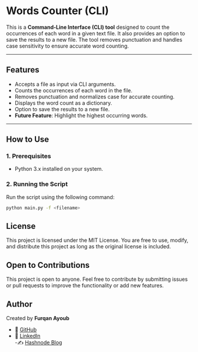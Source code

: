 # Words Counter (CLI)
This is a **Command-Line Interface (CLI) tool** designed to count the occurrences of each word in a given text file. It also provides an option to save the results to a new file. The tool removes punctuation and handles case sensitivity to ensure accurate word counting.

---

## Features
- Accepts a file as input via CLI arguments.
- Counts the occurrences of each word in the file.
- Removes punctuation and normalizes case for accurate counting.
- Displays the word count as a dictionary.
- Option to save the results to a new file.
- **Future Feature**: Highlight the highest occurring words.

---
## How to Use
### 1. Prerequisites
- Python 3.x installed on your system.

### 2. Running the Script
Run the script using the following command:

```bash
python main.py -f <filename> 
```
## License
This project is licensed under the MIT License. You are free to use, modify, and distribute this project as long as the original license is included.

## Open to Contributions

This project is open to anyone. Feel free to contribute by submitting issues or pull requests to improve the functionality or add new features.

## Author

Created by **Furqan Ayoub**

- 🔗 [GitHub](https://github.com/furqan1ayoub)  
- 💼 [LinkedIn](https://www.linkedin.com/in/furqan-ayoub-39a6a935b/)  
-✍️ [Hashnode Blog](https://hashnode.com/@furqann8) 
